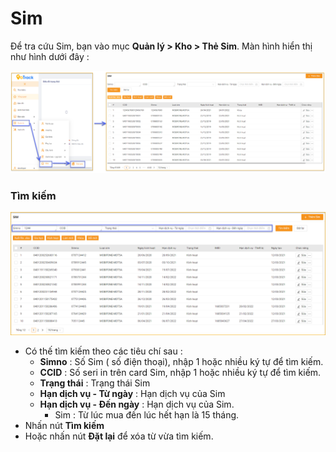 # Sim

Để tra cứu Sim, bạn vào mục **Quản lý > Kho > Thẻ Sim**.
Màn hình hiển thị như hình dưới đây : 

  <span style="display:block;text-align:left">![Manage device ](/docs/assets/images/web-interface/sim/sim.png)

### Tìm kiếm 

<span style="display:block;text-align:left">![Manage device ](/docs/assets/images/web-interface/sim/search.png)

* Có thế tìm kiếm theo các tiêu chí sau :
    * **Simno** : Số Sim ( số điện thoại), nhập 1 hoặc nhiều ký tự để tìm kiếm.
    * **CCID** : Số seri in trên card Sim, nhập 1 hoặc nhiều ký tự để tìm kiếm.
    * **Trạng thái** : Trạng thái Sim
    * **Hạn dịch vụ - Từ ngày** : Hạn dịch vụ của Sim
    * **Hạn dịch vụ - Đến ngày** : Hạn dịch vụ của Sim.
      * Sim : Từ lúc mua đến lúc hết hạn là 15 tháng.
* Nhấn nút **Tìm kiếm** 
* Hoặc nhấn nút **Đặt lại** để xóa từ vừa tìm kiếm.
<!-- 
### Thêm Sim

<span style="display:block;text-align:left">![Manage device ](/docs/assets/images/web-interface/sim/add-sim.png)

* **Bước 1** : Nhấn vào **Thêm Sim**
* **Bước 2** :
  * ***Cách 1*** 
    * **Tải mẫu** : Tải file excel mẫu về để sửa. Trong trường hợp thêm nhiều Sim cùng 1 lúc và cùng loại Sim.
    * **Chọn tài liệu** : Chọn file để tải lên (import),  file vừa tải mẫu về để sửa thêm nhiều Sim đó. 
  * ***Cách 2*** 
    *  **CCID** : Nhập số CCID .
    * **Chọn loại Sim** : tương ứng với CCID
    * **Mô tả** : Nhập mô tả, chú thích ngắn gọn, dễ nhớ,...
* **Bước 3** : Nhấn nút **Gửi** để hoàn thành thao tác.
Hoặc **Đóng** để hủy thao tác.

* Muốn xem danh sách cụ thể đầy đủ, kiểm tra hay lọc dữ liệu thì nhấn vào **Xuất file .xlsx**

### Sửa Sim

<span style="display:block;text-align:left">![Manage device ](/docs/assets/images/web-interface/sim/edit.png) 

* Bước 1 : Nhấn vào <span class="icon-left svg-filter-serch">![Ok](/docs/assets/images/web-interface/icon/SVG/icons8-edit.svg) **Sửa**.
* Bước 2 : Sửa **CCID, Simno, loại Sim, mô tả** nếu có thay đổi .
* Bước 3 : Nhấn **Lưu thay đổi**. 

### Xóa

<span style="display:block;text-align:left">![Manage device ](/docs/assets/images/web-interface/sim/delete.png) 

* Bước 1 : Nhấn vào <span class="icon-left svg-filter-info">![Ok](/docs/assets/images/web-interface/icon/SVG/ellipsis-h.svg) > **Xóa**

* Bước 2 : Xuất hiện hộp thoại xác nhận xóa. Nhấn **OK** nếu đồng ý xóa.
  

### Xem lịch sử

* Bước 1 : Nhấn vào <span class="icon-left svg-filter-info">![Ok](/docs/assets/images/web-interface/icon/SVG/ellipsis-h.svg) **> COMMON.ACTIONS.HISTORY**

    <span style="display:block;text-align:left">![Manage device ](/docs/assets/images/web-interface/sim/history-1.png)

* Bước 2 : Màn hình Thẻ Sim lịch sử xuất hiện như hình dưới đây :
  <span style="display:block;text-align:left">![Manage device ](/docs/assets/images/web-interface/sim/history-2.png)

### Gia hạn Sim

<span style="display:block;text-align:left">![Manage device ](/docs/assets/images/web-interface/sim/renew-sim.png)

* **Cách 1**
  * Bước 1 : Chọn 1 hoặc nhiều Sim muốn gia hạn cùng thời điểm.
  * Bước 2 : Nhấn vào **Gia hạn**.
  * Bước 3 : **Sửa hạn dịch vụ**.
  * Bước 4 : Nhấn **Gửi**.
  
* **Cách 2** : Bỏ qua Bước 1. Tự nhập CCID.

### Kích hoạt thẻ Sim

<span style="display:block;text-align:left">![Manage device ](/docs/assets/images/web-interface/sim/active.png)

* **Cách 1**
  * Bước 1 : Chọn 1 hoặc nhiều Sim muốn kích hoạt.
  * Bước 2 : Nhấn vào **Kích hoạt**.
  * Bước 3 : Nhấn **Gửi**.

* **Cách 2** : Bỏ qua Bước 1. Tự nhập CCID.

### Làm mới 

<span style="display:block;text-align:left">![Manage device ](/docs/assets/images/web-interface/sim/new.png)

Import (nhập) thêm CCID mới

* **Cách 1**
  * Bước 1 : Nhấn **Làm mới**.
  * Bước 2 : Nhập **CCID**
  * Bước 3 : Nhấn **Gửi**.

* **Cách 2** : Bỏ qua Bước 1. Tự nhập CCID.

### Khóa

<span style="display:block;text-align:left">![Manage device ](/docs/assets/images/web-interface/sim/lock.png)

* **Cách 1**

  * Bước 1 : Chọn 1 hoặc nhiều Sim muốn khóa.
  * Bước 2 : Nhấn vào **Khóa**.
  * Bước 3 : Nhấn **Gửi**.

* **Cách 2** : Bỏ qua Bước 1. Tự nhập CCID.

### Đổi mới

<span style="display:block;text-align:left">![Manage device ](/docs/assets/images/web-interface/sim/change.png)

* **Cách 1**

  * Bước 1 : Chọn 1 Sim muốn đổi.
  * Bước 2 : Nhấn vào **Đổi mới**.
  * Bước 3 : Nhập **CCID mới** để thay cho CCID cũ.
  * Bước 4 : Nhấn **Gửi**.

* **Cách 2** : Bỏ qua Bước 1. Tự nhập CCID.
 -->
